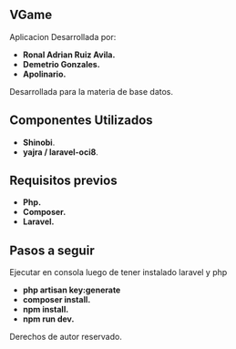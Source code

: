 
## VGame

Aplicacion Desarrollada por:

- **Ronal Adrian Ruiz Avila.**
- **Demetrio Gonzales.**
- **Apolinario.**

Desarrollada para la materia de base datos.

## Componentes Utilizados

- **Shinobi**.
- **yajra / laravel-oci8**.

## Requisitos previos

- **Php.**
- **Composer.**
- **Laravel.**

## Pasos a seguir
Ejecutar en consola luego de tener instalado laravel y php

- **php artisan key:generate**
- **composer install.**
- **npm install.**
- **npm run dev.**

Derechos de autor reservado.
